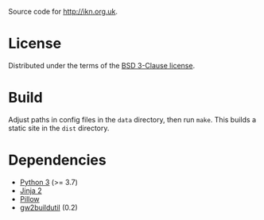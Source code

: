 Source code for <http://ikn.org.uk>.

# License

Distributed under the terms of the
[BSD 3-Clause license](https://opensource.org/licenses/BSD-3-Clause).

# Build

Adjust paths in config files in the `data` directory, then run `make`.  This
builds a static site in the `dist` directory.

# Dependencies

- [Python 3](http://www.python.org) (>= 3.7)
- [Jinja 2](https://jinja.palletsprojects.com/en/2.11.x/)
- [Pillow](https://python-pillow.org/)
- [gw2buildutil](http://ikn.org.uk/lib/gw2buildutil) (0.2)
